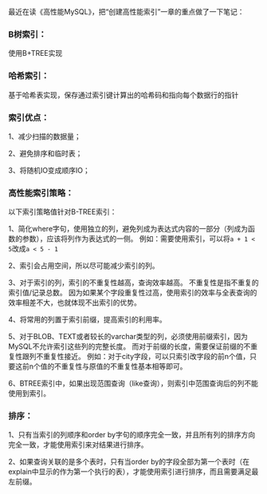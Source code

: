 最近在读《高性能MySQL》，把“创建高性能索引”一章的重点做了一下笔记：

### B树索引：

使用B+TREE实现

### 哈希索引：

基于哈希表实现，保存通过索引键计算出的哈希码和指向每个数据行的指针

### 索引优点：

1、减少扫描的数据量；

2、避免排序和临时表；

3、将随机IO变成顺序IO；

### 高性能索引策略：

以下索引策略值针对B-TREE索引：

1、简化where字句，使用独立的列，避免列成为表达式内容的一部分（列成为函数的参数），应该将列作为表达式的一侧。
例如：需要使用索引，可以将`a + 1 < 5`改成`a < 5 - 1`

2、索引会占用空间，所以尽可能减少索引的列。

3、对于索引的列，索引的不重复性越高，查询效率越高。
不重复性是指不重复的索引值/记录总数。
因为如果某个字段重复性过高，使用索引的效率与全表查询的效率相差不大，也就体现不出索引的优势。

4、将常用的列置于索引前缀，提高索引的利用率。

5、对于BLOB、TEXT或者较长的varchar类型的列，必须使用前缀索引，因为MySQL不允许索引这些列的完整长度。
而对于前缀的长度，需要保证前缀的不重复性跟列不重复性接近。
例如：对于city字段，可以只索引改字段的前n个值，只要这前n个值的不重复性与原值的不重复性基本相等即可。

6、BTREE索引中，如果出现范围查询（like查询），则索引中范围查询后的列不能使用到索引。

### 排序：

1、只有当索引的列顺序和order by字句的顺序完全一致，并且所有列的排序方向完全一致，才能使用索引来对结果进行排序。

2、如果查询关联的是多个表时，只有当order by的字段全部为第一个表时（在explain中显示的作为第一个执行的表），才能使用索引进行排序，而且需要满足最左前缀。